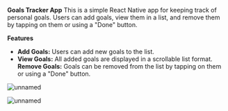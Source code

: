 **Goals Tracker App**
This is a simple React Native app for keeping track of personal goals. Users can add goals, view them in a list, and remove them by tapping on them or using a "Done" button.

**Features**
- **Add Goals:** Users can add new goals to the list.
- **View Goals:** All added goals are displayed in a scrollable list format.
  **Remove Goals:** Goals can be removed from the list by tapping on them or using a "Done" button.

![unnamed](https://github.com/user-attachments/assets/110fb5e3-0049-44b7-969a-bbc3e0faf983)

![unnamed](https://github.com/user-attachments/assets/51f26260-b383-4d8a-aaf1-bbf6973ef7d4)
